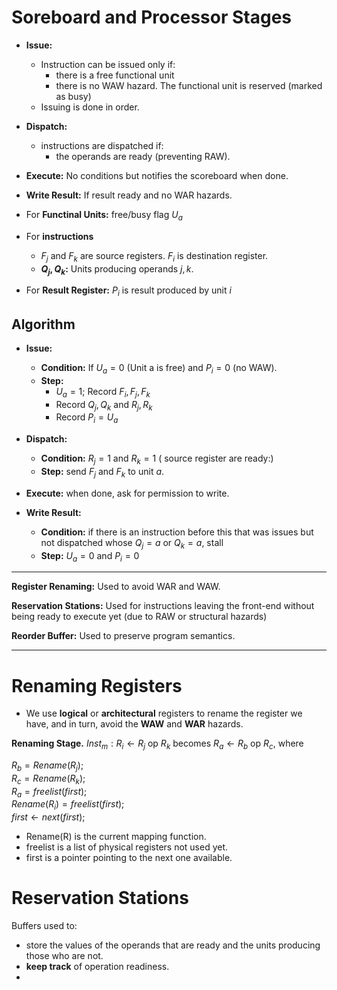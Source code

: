 # Soreboard and Processor Stages

- **Issue:**

  - Instruction can be issued only if:
    - there is a free functional unit
    - there is no WAW hazard. The functional unit is reserved (marked as busy)
  - Issuing is done in order.

- **Dispatch:**
  - instructions are dispatched if:
    - the operands are ready (preventing RAW).
- **Execute:** No conditions but notifies the scoreboard when done.
- **Write Result:** If result ready and no WAR hazards.

- For **Functinal Units:** free/busy flag $U_a$
- For **instructions**
  - $F_j$ and $F_k$ are source registers. $F_i$ is destination register.
  - **$Q_j,Q_k$:** Units producing operands $j,k$.
- For **Result Register:** $P_i$ is result produced by unit $i$

## Algorithm

- **Issue:**

  - **Condition:** If $U_a=0$ (Unit a is free) and $P_i=0$ (no WAW).
  - **Step:**
    - $U_a=1$; Record $F_i,F_j,F_k$
    - Record $Q_j,Q_k$ and $R_j,R_k$
    - Record $P_i=U_a$

- **Dispatch:**

  - **Condition:** $R_j=1$ and $R_k=1$ ( source register are ready:)
  - **Step:** send $F_j$ and $F_k$ to unit _a_.

- **Execute:** when done, ask for permission to write.
- **Write Result:**
  - **Condition:** if there is an instruction before this that was issues but not dispatched whose $Q_j=a$ or $Q_k=a$, stall
  - **Step:** $U_a=0$ and $P_i=0$

---

**Register Renaming:** Used to avoid WAR and WAW.

**Reservation Stations:** Used for instructions leaving the
front-end without being ready to execute yet (due to RAW or
structural hazards)

**Reorder Buffer:** Used to preserve program semantics.

---

# Renaming Registers

- We use **logical** or **architectural** registers to rename the register we have, and in turn, avoid the **WAW** and **WAR** hazards.

**Renaming Stage.** $Inst_m: R_i \leftarrow R_j$ op $R_k$ becomes $R_a \leftarrow R_b$ op $R_c$, where

$R_b=Rename(R_j);$\
$R_c=Rename(R_k);$\
$R_a=freelist(first);$\
$Rename(R_i)=freelist(first);$\
$first\leftarrow next(first);$

- Rename(R) is the current mapping function.
- freelist is a list of physical registers not used yet.
- first is a pointer pointing to the next one available.

# Reservation Stations

Buffers used to:

- store the values of the operands that are ready and the units producing those who are not.
- **keep track** of operation readiness.
-
